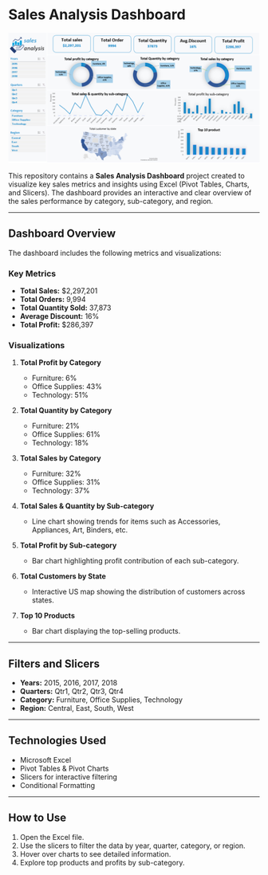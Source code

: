 # Sales Analysis Dashboard
![Sales Dashboard Screenshot](dashboard.PNG) 

This repository contains a **Sales Analysis Dashboard** project created to visualize key sales metrics and insights using Excel (Pivot Tables, Charts, and Slicers). The dashboard provides an interactive and clear overview of the sales performance by category, sub-category, and region.

---

## Dashboard Overview

The dashboard includes the following metrics and visualizations:

### Key Metrics
- **Total Sales:** $2,297,201
- **Total Orders:** 9,994
- **Total Quantity Sold:** 37,873
- **Average Discount:** 16%
- **Total Profit:** $286,397

### Visualizations
1. **Total Profit by Category**
   - Furniture: 6%
   - Office Supplies: 43%
   - Technology: 51%

2. **Total Quantity by Category**
   - Furniture: 21%
   - Office Supplies: 61%
   - Technology: 18%

3. **Total Sales by Category**
   - Furniture: 32%
   - Office Supplies: 31%
   - Technology: 37%

4. **Total Sales & Quantity by Sub-category**
   - Line chart showing trends for items such as Accessories, Appliances, Art, Binders, etc.

5. **Total Profit by Sub-category**
   - Bar chart highlighting profit contribution of each sub-category.

6. **Total Customers by State**
   - Interactive US map showing the distribution of customers across states.

7. **Top 10 Products**
   - Bar chart displaying the top-selling products.

---

## Filters and Slicers
- **Years:** 2015, 2016, 2017, 2018
- **Quarters:** Qtr1, Qtr2, Qtr3, Qtr4
- **Category:** Furniture, Office Supplies, Technology
- **Region:** Central, East, South, West

---

## Technologies Used
- Microsoft Excel
- Pivot Tables & Pivot Charts
- Slicers for interactive filtering
- Conditional Formatting

---

## How to Use
1. Open the Excel file.
2. Use the slicers to filter the data by year, quarter, category, or region.
3. Hover over charts to see detailed information.
4. Explore top products and profits by sub-category.


